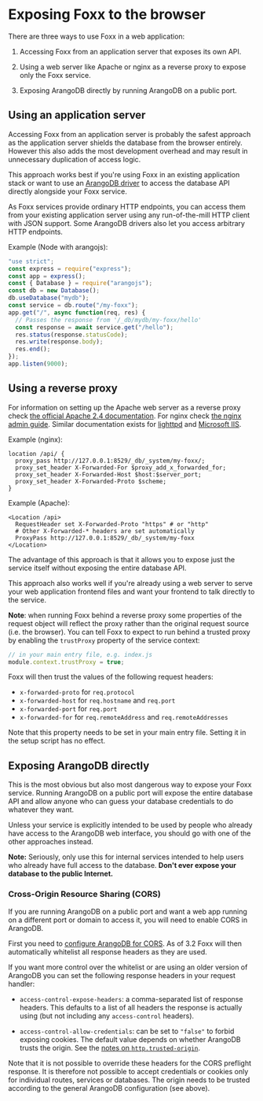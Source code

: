 Exposing Foxx to the browser
============================

There are three ways to use Foxx in a web application:

1.  Accessing Foxx from an application server that exposes its own API.

2.  Using a web server like Apache or nginx as a reverse proxy to expose
    only the Foxx service.

3.  Exposing ArangoDB directly by running ArangoDB on a public port.

Using an application server
---------------------------

Accessing Foxx from an application server is probably the safest approach as
the application server shields the database from the browser entirely. However
this also adds the most development overhead and may result in unnecessary
duplication of access logic.

This approach works best if you're using Foxx in an existing application stack
or want to use an [ArangoDB driver](https://www.arangodb.com/arangodb-drivers/)
to access the database API directly alongside your Foxx service.

As Foxx services provide ordinary HTTP endpoints, you can access them from your
existing application server using any run-of-the-mill HTTP client with JSON
support. Some ArangoDB drivers also let you access arbitrary HTTP endpoints.

Example (Node with arangojs):

```js
"use strict";
const express = require("express");
const app = express();
const { Database } = require("arangojs");
const db = new Database();
db.useDatabase("mydb");
const service = db.route("/my-foxx");
app.get("/", async function(req, res) {
  // Passes the response from '/_db/mydb/my-foxx/hello'
  const response = await service.get("/hello");
  res.status(response.statusCode);
  res.write(response.body);
  res.end();
});
app.listen(9000);
```

Using a reverse proxy
---------------------

For information on setting up the Apache web server as a reverse proxy check
[the official Apache 2.4 documentation](https://httpd.apache.org/docs/2.4/howto/reverse_proxy.html).
For nginx check
[the nginx admin guide](https://docs.nginx.com/nginx/admin-guide/web-server/reverse-proxy/).
Similar documentation exists for
[lighttpd](https://redmine.lighttpd.net/projects/1/wiki/Docs_ModProxy) and
[Microsoft IIS](https://blogs.msdn.microsoft.com/friis/2016/08/25/setup-iis-with-url-rewrite-as-a-reverse-proxy-for-real-world-apps/).

Example (nginx):

```nginx
location /api/ {
  proxy_pass http://127.0.0.1:8529/_db/_system/my-foxx/;
  proxy_set_header X-Forwarded-For $proxy_add_x_forwarded_for;
  proxy_set_header X-Forwarded-Host $host:$server_port;
  proxy_set_header X-Forwarded-Proto $scheme;
}
```

Example (Apache):

```apacheconf
<Location /api>
  RequestHeader set X-Forwarded-Proto "https" # or "http"
  # Other X-Forwarded-* headers are set automatically
  ProxyPass http://127.0.0.1:8529/_db/_system/my-foxx
</Location>
```

The advantage of this approach is that it allows you to expose just the service
itself without exposing the entire database API.

This approach also works well if you're already using a web server to serve
your web application frontend files and want your frontend to talk directly to
the service.

**Note**: when running Foxx behind a reverse proxy some properties of the
request object will reflect the proxy rather than the original request source
(i.e. the browser). You can tell Foxx to expect to run behind a trusted proxy
by enabling the `trustProxy` property of the service context:

```js
// in your main entry file, e.g. index.js
module.context.trustProxy = true;
```

Foxx will then trust the values of the following request headers:

- `x-forwarded-proto` for `req.protocol`
- `x-forwarded-host` for `req.hostname` and `req.port`
- `x-forwarded-port` for `req.port`
- `x-forwarded-for` for `req.remoteAddress` and `req.remoteAddresses`

Note that this property needs to be set in your main entry file. Setting it in
the setup script has no effect.

Exposing ArangoDB directly
--------------------------

This is the most obvious but also most dangerous way to expose your Foxx
service. Running ArangoDB on a public port will expose the entire database API
and allow anyone who can guess your database credentials to do whatever
they want.

Unless your service is explicitly intended to be used by people who already
have access to the ArangoDB web interface, you should go with one of the other
approaches instead.

**Note:** Seriously, only use this for internal services intended to help
users who already have full access to the database.
**Don't ever expose your database to the public Internet.**

### Cross-Origin Resource Sharing (CORS)

If you are running ArangoDB on a public port and
want a web app running on a different port or domain to access it,
you will need to enable CORS in ArangoDB.

First you need to
[configure ArangoDB for CORS](../../../HTTP/General/index.html#cross-origin-resource-sharing-cors-requests).
As of 3.2 Foxx will then automatically whitelist all response headers as they are used.

If you want more control over the whitelist or are using an older version of
ArangoDB you can set the following response headers in your request handler:

- `access-control-expose-headers`: a comma-separated list of response headers.
  This defaults to a list of all headers the response is actually using
  (but not including any `access-control` headers).

- `access-control-allow-credentials`: can be set to `"false"` to forbid
  exposing cookies. The default value depends on whether ArangoDB
  trusts the origin. See the
  [notes on `http.trusted-origin`](../../../HTTP/General/index.html#cookies-and-authentication).

Note that it is not possible to override these headers for the CORS preflight
response. It is therefore not possible to accept credentials or cookies only
for individual routes, services or databases. The origin needs to be trusted
according to the general ArangoDB configuration (see above).
